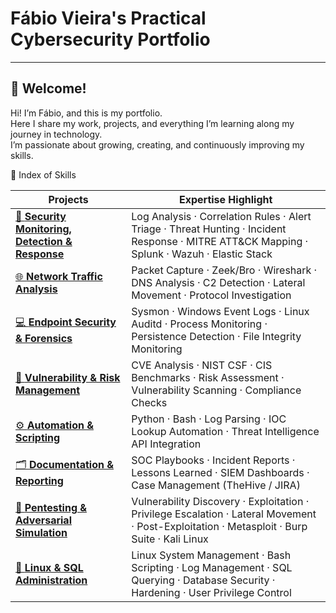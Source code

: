 <h1 > Fábio Vieira's Practical Cybersecurity Portfolio </h1>

---

<h2 >👋 Welcome!</h2>

Hi! I’m Fábio, and this is my portfolio.  
Here I share my work, projects, and everything I’m learning along my journey in technology.  
I’m passionate about growing, creating, and continuously improving my skills.




 🧩 Index of Skills

| Projects | Expertise Highlight |
|-----------|---------------------|
| [🧠 **Security Monitoring, Detection & Response**](detection-response/) | Log Analysis · Correlation Rules · Alert Triage · Threat Hunting · Incident Response · MITRE ATT&CK Mapping · Splunk · Wazuh · Elastic Stack |
| [🌐 **Network Traffic Analysis**](network-analysis/) | Packet Capture · Zeek/Bro · Wireshark · DNS Analysis · C2 Detection · Lateral Movement · Protocol Investigation |
| [💻 **Endpoint Security & Forensics**](endpoint/) | Sysmon · Windows Event Logs · Linux Auditd · Process Monitoring · Persistence Detection · File Integrity Monitoring |
| [🧱 **Vulnerability & Risk Management**](vulnerability-management/) | CVE Analysis · NIST CSF · CIS Benchmarks · Risk Assessment · Vulnerability Scanning · Compliance Checks |
| [⚙️ **Automation & Scripting**](automation/) | Python · Bash · Log Parsing · IOC Lookup Automation · Threat Intelligence API Integration |
| [🗂️ **Documentation & Reporting**](documentation/) | SOC Playbooks · Incident Reports · Lessons Learned · SIEM Dashboards · Case Management (TheHive / JIRA) |
| [🎯 **Pentesting & Adversarial Simulation**](pentest/) | Vulnerability Discovery · Exploitation · Privilege Escalation · Lateral Movement · Post-Exploitation · Metasploit · Burp Suite · Kali Linux |
| [🐧 **Linux & SQL Administration**](linux-sql/) | Linux System Management · Bash Scripting · Log Management · SQL Querying · Database Security · Hardening · User Privilege Control |


